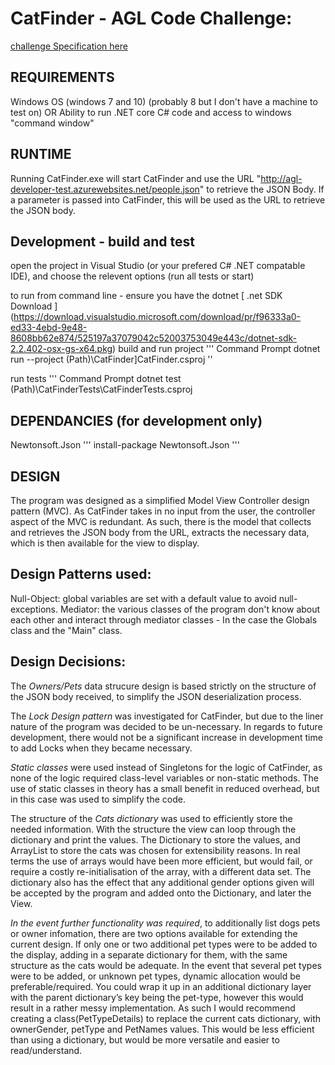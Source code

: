 # CatFinder - AGL Code Challenge:

[challenge Specification here](http://agl-developer-test.azurewebsites.net)

## REQUIREMENTS
Windows OS (windows 7 and 10) (probably 8 but I don't have a machine to test on)
OR Ability to run .NET core C# code and access to windows "command window"


## RUNTIME
Running CatFinder.exe will start CatFinder and use the URL "http://agl-developer-test.azurewebsites.net/people.json" to retrieve the JSON Body.
If a parameter is passed into CatFinder, this will be used as the URL to retrieve the JSON body.

## Development - build and test
open the project in Visual Studio (or your prefered C# .NET compatable IDE), and choose the relevent options (run all tests or start)

to run from command line - ensure you have the dotnet [ .net SDK Download ] (https://download.visualstudio.microsoft.com/download/pr/f96333a0-ed33-4ebd-9e48-8608bb62e874/525197a37079042c52003753049e443c/dotnet-sdk-2.2.402-osx-gs-x64.pkg) 
build and run project
'''
Command Prompt
dotnet run --project (Path)\CatFinder]CatFinder.csproj
''

run tests
'''
Command Prompt
dotnet test (Path)\CatFinderTests\CatFinderTests.csproj



## DEPENDANCIES (for development only)
Newtonsoft.Json
''' 
install-package Newtonsoft.Json
'''

## DESIGN
The program was designed as a simplified Model View Controller design pattern (MVC). As CatFinder takes in no input from the user, the controller aspect of the MVC is redundant. As such, there is the model that collects and retrieves the JSON body from the URL, extracts the necessary data, which is then available for the view to display. 

## Design Patterns used:
Null-Object: global variables are set with a default value to avoid null-exceptions. 
Mediator: the various classes of the program don't know about each other and interact through mediator classes - In the case the Globals class and the "Main" class.


## Design Decisions:
The *Owners/Pets* data strucure design is based strictly on the structure of the JSON body received, to simplify the JSON deserialization process.

The *Lock Design pattern* was investigated for CatFinder, but due to the liner nature of the program was decided to be un-necessary. In regards to future development, there would not be a significant increase in development time to add Locks when they became necessary. 

*Static classes* were used instead of Singletons for the logic of CatFinder, as none of the logic required class-level variables or non-static methods. The use of static classes in theory has a small benefit in reduced overhead, but in this case was used to simplify the code.

The structure of the *Cats dictionary* was used to efficiently store the needed information. With the structure the view can loop through the dictionary and print the values. The Dictionary to store the values, and ArrayList to store the cats was chosen for extensibility reasons. In real terms the use of arrays would have been more efficient, but would fail, or require a costly re-initialisation of the array, with a different data set.
The dictionary also has the effect that any additional gender options given will be accepted by the program and added onto the Dictionary, and later the View.

*In the event further functionality was required*, to additionally list dogs pets or owner infomation, there are two options available for extending the current design. 
If only one or two additional pet types were to be added to the display, adding in a separate dictionary for them, with the same structure as the cats would be adequate. In the event that several pet types were to be added, or unknown pet types, dynamic allocation would be preferable/required. You could wrap it up in an additional dictionary layer with the parent dictionary’s key being the pet-type, however this would result in a rather messy implementation. As such I would recommend creating a class(PetTypeDetails) to replace the current cats dictionary, with ownerGender, petType and PetNames values. This would be less efficient than using a dictionary, but would be more versatile and easier to read/understand.
